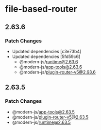 # file-based-router

## 2.63.6

### Patch Changes

- Updated dependencies [c3e73b4]
- Updated dependencies [5fd59c6]
  - @modern-js/runtime@2.63.6
  - @modern-js/app-tools@2.63.6
  - @modern-js/plugin-router-v5@2.63.6

## 2.63.5

### Patch Changes

- @modern-js/app-tools@2.63.5
- @modern-js/plugin-router-v5@2.63.5
- @modern-js/runtime@2.63.5
